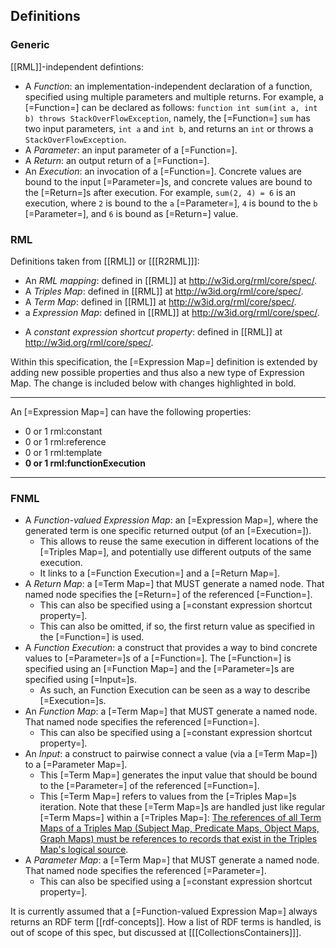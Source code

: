 ## Definitions

<!-- - <dfn>FnO</dfn>: the Function Ontology. Describes implementation-independent functions' inputs and outputs, and execution descriptions. -->
<!-- - <dfn>RML</dfn>: RDF Mapping Language. Describes schema transformations from heterogeneous data sources to RDF. -->
<!-- - <dfn>FNML</dfn>: describes how to integrate data transformations in schema transformations using <a>FnO</a> in <a>RML</a>. -->

### Generic

[[RML]]-independent defintions:

- A <dfn>Function</dfn>: an implementation-independent declaration of a function,
  specified using multiple parameters and multiple returns.
  For example, a [=Function=] can be declared as follows: `function int sum(int a, int b) throws StackOverFlowException`, namely,
  the [=Function=] `sum` has two input parameters, `int a` and `int b`, and returns an `int` or throws a `StackOverFlowException`.
- A <dfn>Parameter</dfn>: an input parameter of a [=Function=].
- A <dfn>Return</dfn>: an output return of a [=Function=].
- An <dfn>Execution</dfn>: an invocation of a [=Function=].
  Concrete values are bound to the input [=Parameter=]s,
  and concrete values are bound to the [=Return=]s after execution.
  For example, `sum(2, 4) = 6` is an execution,
  where `2` is bound to the `a` [=Parameter=], `4` is bound to the `b` [=Parameter=], and `6` is bound as [=Return=] value.

### RML

Definitions taken from [[RML]] or [[[R2RML]]]:

- An <dfn>RML mapping</dfn>: defined in [[RML]] at <http://w3id.org/rml/core/spec/>.
- A <dfn>Triples Map</dfn>: defined in [[RML]] at <http://w3id.org/rml/core/spec/>.
- A <dfn>Term Map</dfn>: defined in [[RML]] at <http://w3id.org/rml/core/spec/>.
- a <dfn>Expression Map</dfn>: defined in [[RML]] at <http://w3id.org/rml/core/spec/>.
<!-- - An <dfn>RML processor</dfn> is a tool that interprets the <a>RML mapping</a> and executes its rules to generate RDF triples. -->
- A <dfn>constant expression shortcut property</dfn>: defined in [[RML]] at <http://w3id.org/rml/core/spec/>.

Within this specification, the [=Expression Map=] definition is extended by adding new possible properties and thus also a new type of Expression Map.
The change is included below with changes highlighted in bold.

---

An [=Expression Map=] can have the following properties:

- 0 or 1 rml:constant
- 0 or 1 rml:reference
- 0 or 1 rml:template
- **0 or 1 rml:functionExecution**

---

### FNML

- A <dfn>Function-valued Expression Map</dfn>: an [=Expression Map=], where the generated term is one specific returned output (of an [=Execution=]).
  - This allows to reuse the same execution in different locations of the [=Triples Map=], and potentially use different outputs of the same execution.
  - It links to a [=Function Execution=] and a [=Return Map=].
- A <dfn>Return Map</dfn>: a [=Term Map=] that MUST generate a named node. That named node specifies the [=Return=] of the referenced [=Function=].
  - This can also be specified using a [=constant expression shortcut property=].
  - This can also be omitted, if so, the first return value as specified in the [=Function=] is used.
- A <dfn>Function Execution</dfn>: a construct that provides a way to bind concrete values to [=Parameter=]s of a [=Function=].
  The [=Function=] is specified using an [=Function Map=] and the [=Parameter=]s are specified using [=Input=]s.
  - As such, an Function Execution can be seen as a way to describe [=Execution=]s.
- An <dfn>Function Map</dfn>: a [=Term Map=] that MUST generate a named node. That named node specifies the referenced [=Function=].
  - This can also be specified using a [=constant expression shortcut property=].
- An <dfn>Input</dfn>: a construct to pairwise connect a value (via a [=Term Map=]) to a [=Parameter Map=].
  - This [=Term Map=] generates the input value that should be bound to the [=Parameter=] of the referenced [=Function=].
  - This [=Term Map=] refers to values from the [=Triples Map=]s iteration.
    Note that these [=Term Map=]s are handled just like regular [=Term Maps=] within a [=Triples Map=]:
    [The references of all Term Maps of a Triples Map (Subject Map, Predicate Maps, Object Maps, Graph Maps) must be references to records that exist in the Triples Map's logical source](http://w3id.org/rml/core/spec/).
- A <dfn>Parameter Map</dfn>: a [=Term Map=] that MUST generate a named node. That named node specifies the referenced [=Parameter=].
  - This can also be specified using a [=constant expression shortcut property=].

<p class="note" data-format="markdown">
It is currently assumed that a [=Function-valued Expression Map=] always returns an RDF term [[rdf-concepts]].
How a list of RDF terms is handled, is out of scope of this spec, but discussed at [[[CollectionsContainers]]].
</p>
